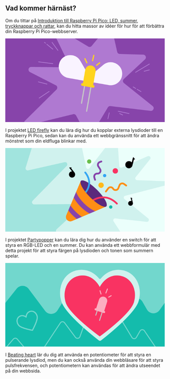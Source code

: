 ## Vad kommer härnäst?

Om du tittar på [Introduktion till Raspberry Pi Pico: LED, summer, tryckknappar och rattar](https://projects.raspberrypi.org/sv-SE/pathways/pico-intro), kan du hitta massor av idéer för hur för att förbättra din Raspberry Pi Pico-webbserver.

![Bannerbild från Firefly-projektet.](images/fire_fly.png)

I projektet [LED firefly](https://projects.raspberrypi.org/sv-SE/projects/led-firefly) kan du lära dig hur du kopplar externa lysdioder till en Raspberry Pi Pico, sedan kan du använda ett webbgränssnitt för att ändra mönstret som din eldfluga blinkar med.

![Bannerbild från partypopperprojekt.](images/party-popper.png)

I projektet [Partypopper](https://projects.raspberrypi.org/sv-SE/projects/party-popper) kan du lära dig hur du använder en switch för att styra en RGB-LED och en summer. Du kan använda ett webbformulär med detta projekt för att styra färgen på lysdioden och tonen som summern spelar.

![Bannerbild från projektet beating heart.](images/beating-heart.png)

I [Beating heart](https://projects.raspberrypi.org/sv-SE/projects/beating-heart) lär du dig att använda en potentiometer för att styra en pulserande lysdiod, men du kan också använda din webbläsare för att styra pulsfrekvensen, och potentiometern kan användas för att ändra utseendet på din webbsida.
